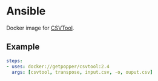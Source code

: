 # Ansible

Docker image for [CSVTool](https://github.com/Chris00/ocaml-csv).

## Example

```yaml
steps:
- uses: docker://getpopper/csvtool:2.4
  args: [csvtool, transpose, input.csv, -o, ouput.csv]
```
